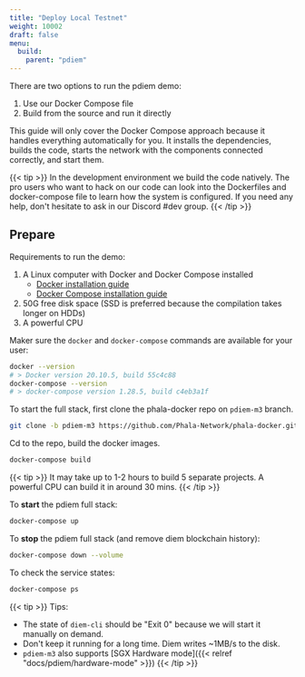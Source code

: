 ```yaml
---
title: "Deploy Local Testnet"
weight: 10002
draft: false
menu:
  build:
    parent: "pdiem"
---
```


There are two options to run the pdiem demo:

1. Use our Docker Compose file
2. Build from the source and run it directly

This guide will only cover the Docker Compose approach because it handles everything automatically for you. It installs the dependencies, builds the code, starts the network with the components connected correctly, and start them.

{{< tip >}} In the development environment we build the code natively. The pro users who want to hack on our code can look into the Dockerfiles and docker-compose file to learn how the system is configured. If you need any help, don't hesitate to ask in our Discord #dev group. {{< /tip >}}

## Prepare

Requirements to run the demo:

1. A Linux computer with Docker and Docker Compose installed
   - [Docker installation guide](https://docs.docker.com/engine/install/)
   - [Docker Compose installation guide](https://docs.docker.com/compose/install/)
2. 50G free disk space (SSD is preferred because the compilation takes longer on HDDs)
3. A powerful CPU

Maker sure the `docker` and `docker-compose` commands are available for your user:

```bash
docker --version
# > Docker version 20.10.5, build 55c4c88
docker-compose --version
# > docker-compose version 1.28.5, build c4eb3a1f
```

To start the full stack, first clone the phala-docker repo on `pdiem-m3` branch.

```bash
git clone -b pdiem-m3 https://github.com/Phala-Network/phala-docker.git
```

Cd to the repo, build the docker images.

```bash
docker-compose build
```

{{< tip >}} It may take up to 1-2 hours to build 5 separate projects. A powerful CPU can build it in around 30 mins. {{< /tip >}}

To **start** the pdiem full stack:

```bash
docker-compose up
```

To **stop** the pdiem full stack (and remove diem blockchain history):

```bash
docker-compose down --volume
```

To check the service states:

```bash
docker-compose ps
```

{{< tip >}}
Tips:

- The state of `diem-cli` should be "Exit 0" because we will start it manually on demand.
- Don't keep it running for a long time. Diem writes ~1MB/s to the disk.
- `pdiem-m3` also supports [SGX Hardware mode]({{< relref "docs/pdiem/hardware-mode" >}})
  {{< /tip >}}
